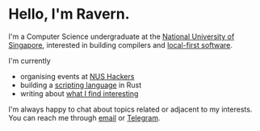 <h1 id="greeting">Hello, I'm Ravern.</h1>

I'm a Computer Science undergraduate at the [National University of Singapore](https://nus.edu.sg), interested in building compilers and [local-first software](https://localfirstweb.dev/).

I'm currently

* organising events at [NUS Hackers](https://nushackers.org)
* building a [scripting language](https://github.com/ravern/doji) in Rust
* writing about [what I find interesting](/writing)

I'm always happy to chat about topics related or adjacent to my interests. You can reach me through [email](mailto:ravernkoh@gmail.com) or [Telegram](https://t.me/ravernkoh).